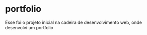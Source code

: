 # portfolio
Esse foi o projeto inicial na cadeira de desenvolvimento web, onde desenvolvi um portfolio
